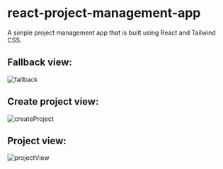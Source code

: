 # react-project-management-app
A simple project management app that is built using React and Tailwind CSS.

## Fallback view:
![fallback](https://github.com/user-attachments/assets/841fa02f-87e1-4666-bb8e-ccf8201227ef)

## Create project view:
![createProject](https://github.com/user-attachments/assets/1ca4892d-f1fe-4e4f-b6d9-7a814c052db2)

## Project view:
![projectView](https://github.com/user-attachments/assets/6f67d9c5-49ec-4cea-aeb2-678d73177261)
